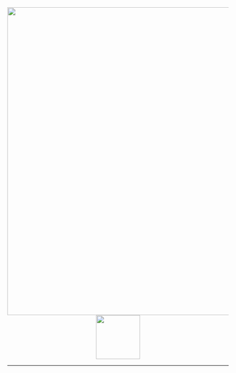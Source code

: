 <div id="header" align="center">
  <img src="https://media.tenor.com/3bTxZ4HdrysAAAAC/pixels-neon.gif" width="700"/>
</div>

<div id="header" align="center">
  <a href="https://t.me/alexEmelyanov98" target="_blank">
      <img src="https://img.shields.io/badge/Telegram-2CA5E0?style=for-the-badge&logo=telegram&logoColor=white" width="100"/>
  </a>
</div>

---

<div id="stat" align="center" pointer-events="none">
    <img src="https://github-profile-summary-cards.vercel.app/api/cards/profile-details?username=EmelyanovAlexey&theme=jolly" alt=""/>
    <img src="https://github-profile-summary-cards.vercel.app/api/cards/most-commit-language?username=EmelyanovAlexey&theme=jolly" alt=""/>
    <img src="https://github-profile-summary-cards.vercel.app/api/cards/stats?username=EmelyanovAlexey&theme=jolly" alt=""/>
</div>
